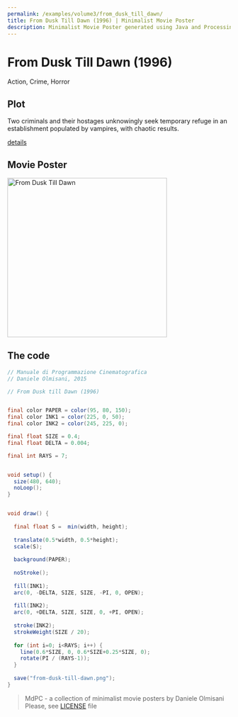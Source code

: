 ```yaml
---
permalink: /examples/volume3/from_dusk_till_dawn/
title: From Dusk Till Dawn (1996) | Minimalist Movie Poster
description: Minimalist Movie Poster generated using Java and Processing.
---
```


# From Dusk Till Dawn (1996)

Action, Crime, Horror

## Plot
Two criminals and their hostages unknowingly seek temporary refuge in an establishment populated by vampires, with chaotic results.

[details](https://www.imdb.com/title/tt0116367/)

## Movie Poster
<img src="from-dusk-till-dawn.png"  width="360px" title="From Dusk Till Dawn">


## The code
```java
// Manuale di Programmazione Cinematografica
// Daniele Olmisani, 2015

// From Dusk till Dawn (1996)


final color PAPER = color(95, 80, 150);
final color INK1 = color(225, 0, 50);
final color INK2 = color(245, 225, 0);

final float SIZE = 0.4;
final float DELTA = 0.004;

final int RAYS = 7;


void setup() {
  size(480, 640);
  noLoop();
}


void draw() {
  
  final float S =  min(width, height);
  
  translate(0.5*width, 0.5*height);
  scale(S);
  
  background(PAPER);
  
  noStroke();
  
  fill(INK1);
  arc(0, -DELTA, SIZE, SIZE, -PI, 0, OPEN);
  
  fill(INK2);
  arc(0, +DELTA, SIZE, SIZE, 0, +PI, OPEN);
  
  stroke(INK2);
  strokeWeight(SIZE / 20);
  
  for (int i=0; i<RAYS; i++) {
    line(0.6*SIZE, 0, 0.6*SIZE+0.25*SIZE, 0);
    rotate(PI / (RAYS-1));
  }
  
  save("from-dusk-till-dawn.png");
}

```

> MdPC - a collection of minimalist movie posters
> by Daniele Olmisani
> Please, see [LICENSE](../../../LICENSE) file
